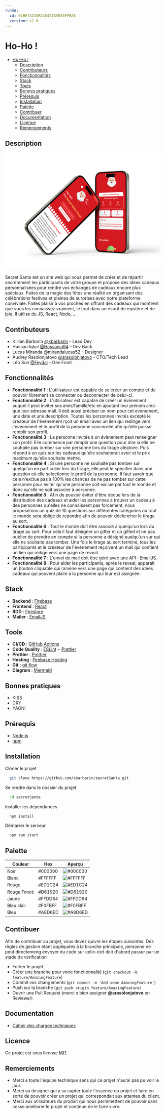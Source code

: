```yaml
---
runme:
  id: 01HH7AZ1KRA35421KVB85FFRAB
  version: v2.0
---
```


# Ho-Ho !

- [Ho-Ho !](#ho-ho-!)
   - [Description](#description)
   - [Contributeurs](#contributeurs)
   - [Fonctionnalités](#fonctionnalités)
   - [Stack](#stack)
   - [Tools](#tools)
   - [Bonnes pratiques](#bonnes-pratiques)
   - [Prérequis](#prérequis)
   - [Installation](#installation)
   - [Palette](#palette)
   - [Contribuer](#contribuer)
   - [Documentation](#documentation)
   - [Licence](#licence)
   - [Remerciements](#remerciements)

## Description

![Texte alternatif](./public/assets/MOCKUP.png)

Secret Santa est un site web qui vous permet de créer et de répartir secrètement les participants de votre groupe et propose des idées cadeaux personnalisées pour rendre vos échanges de cadeaux encore plus spéciaux. Faites de la magie des fêtes une réalité en organisant des célébrations festives et pleines de surprises avec notre plateforme conviviale. Faites plaisir à vos proches en offrant des cadeaux qui montrent que vous les connaissez vraiment, le tout dans un esprit de mystère et de joie. Il utilise du JS, React, Node, ...

## Contributeurs

- Killian Barbarin [@kbarbarin](https://www.github.com/kbarbarin) - Lead Dev
- Hassan Iqbal [@Hassaniq94](https://www.github.com/Hassaniq94) - Dev Back
- Lucas Miranda [@mirandalucas52](https://www.github.com/mirandalucas52) - Designer
- Audrey Rasolonjatovo [@arasolonjatovo](https://www.github.com/arasolonjatovo) - CTO/Tech Lead
- Léo Sun [@Feydai](https://www.github.com/Feydai) - Dev Front

## Fonctionnalités

- **Fonctionnalité 1** : L'utilisateur est capable de se créer un compte et de pouvoir librement se connecter ou deconnecter de celui-ci.
- **Fonctionnalité 2** : L'utilisateur est capable de créer un événement auquel il peut inviter ses amis/famille/etc en ajoutant leur prénom ainsi que leur adresse mail. Il doit aussi préciser un nom pour cet evenement, une date et une description. Toutes les personnes invités excépté le créateur de l'évènement rçoit un email avec un lien qui redirige vers l'evenement et le profil de la personne concernée afin qu'elle puisse remplir son profil.
- **Fonctionnalité 3** : La personne invitée à un évènement peut renseigner son profil. Elle commence par remplir une question pour dire si elle ne souhaite pas tomber sur une personne lors du tirage aléatoire. Puis répond à un quiz sur les cadeaux qu'elle souhaiterait avoir et le prix maximum qu'elle souhaite mettre.
- **Fonctionnalité 4** : Si une personne ne souhaite pas tomber sur quelqu'un en particulier lors du tirage, elle peut le spécifier dans une question où elle selectionne le profil de la personne. Il faut savoir que cela n'exclue pas à 100% les chances de ne pas tomber sur cette personne pour éviter qu'une personne soit exclue par tout le monde et donc qu'elle ne soit associer à personne.
- **Fonctionnalité 5** : Afin de pouvoir éviter d'être decue lors de la distribution des cadeaux et aider les personnes à trouver un cadeau à des personnes qu'elles ne connaissent pas forcement, nous proposerons un quiz de 10 questions sur différentes catégories où tout le monde sera obligé de repondre afin de pouvoir déclencher le tirage au sort.
- **Fonctionnalité 6** : Tout le monde doit être associé à quelqu'un lors du tirage au sort. Pour cela il faut désigner un gifter et un gifted et ne pas oublier de prendre en compte si la personne a désigné quelqu'un sur qui elle ne souhaite pas tomber. Une fois le tirage au sort terminé, tous les participants et le créateur de l'évènement reçoivent un mail qui contient un lien qui redige vers une page de reveal.
- **Fonctionnalité 7** : L'envoi de mail doit être géré avec une API : EmailJS.
- **Fonctionnalité 8** : Pour aider les participants, après le reveal, apparait un bouton cliquable qui ramène vers une page qui contient des idées cadeaux qui peuvent plaire à la personne qui leur est assignée.

## Stack

- __Backend__ : [Firebase](https://firebase.google.com/docs?gad_source=1&gclid=CjwKCAiAvdCrBhBREiwAX6-6UkbYsEHST7-r_Yl9NCtNi1q3dQLnCyY2lWpUArllexdYP_0f-9ECkhoCvKcQAvD_BwE&gclsrc=aw.ds&hl=fr)
- **Frontend** : [React](https://reactjs.org/)
- **BDD** : [Firestore](https://firebase.google.com/docs/firestore?hl=fr)
- **Mailer** : [EmailJS](https://www.emailjs.com/docs/)

## Tools

- **CI/CD** : [GitHub Actions](https://github.com/features/actions)
- **Code Quality** : [ESLint](https://eslint.org/) + [Prettier](https://prettier.io/)
- **Prettier** : [Prettier](https://prettier.io/)
- **Hosting** : [Firebase Hosting](https://firebase.google.com/docs/hosting?hl=fr)
- __Git__ : [git flow](https://danielkummer.github.io/git-flow-cheatsheet/index.fr_FR.html)
- **Diagram** : [Mermaid](https://mermaid-js.github.io/mermaid/#/)

## Bonnes pratiques

- KISS
- DRY
- YAGNI

## Prérequis

- [Node.js](https://nodejs.org/en/)
- [npm](https://www.npmjs.com/)

## Installation

Cloner le projet

```bash {"id":"01HH7AZ1KRA35421KVB09G5ZW7"}
  git clone https://github.com/kbarbarin/secretSanta.git
```

Se rendre dans le dossier du projet

```bash {"id":"01HH7AZ1KRA35421KVB1XD752V"}
  cd secretSanta
```

Installer les dépendances

```bash {"id":"01HH7AZ1KRA35421KVB3H2956D"}
  npm install
```

Démarrer le serveur

```bash {"id":"01HH7AZ1KRA35421KVB5P8MV59"}
  npm run start
```

## Palette

| Couleur             | Hex                                                                | Aperçu
| ----------------- | ------------------------------------------------------------------ | -------------------- |
| Noir | #000000 | ![#000000](https://via.placeholder.com/10/000000?text=+)|
| Blanc | #FFFFFF | ![#FFFFFF](https://via.placeholder.com/10/FFFFFF?text=+)|
| Rouge | #ED1C24 | ![#ED1C24](https://via.placeholder.com/10/ED1C24?text=+)|
| Rouge Foncé | #D61920 | ![#D61920](https://via.placeholder.com/10/D61920?text=+)|
| Jaune | #FFDD64 | ![#FFDD64](https://via.placeholder.com/10/FFDD64?text=+)|
| Bleu clair | #F0FBFF | ![#F0FBFF](https://via.placeholder.com/10/F0FBFF?text=+)|
| Bleu | #A8D6ED | ![#A8D6ED](https://via.placeholder.com/10/A8D6ED?text=+)|

## Contribuer

Afin de contribuer au projet, vous devez quivre les étapes suivantes. Des règles de gestion étant appliquées à la branche principale, personne ne peut directemeng envoyer du code sur celle-ciet doit d'abord passer par un stade de vérification

- Forker le projet
- Créer une branche pour votre fonctionnalité (`git checkout -b feature/AmazingFeature`)
- Commit vos changements (`git commit -m 'Add some AmazingFeature'`)
- Push sur la branche (`git push origin feature/AmazingFeature`)
- Ouvrir une Pull Request (merci e bien assigner **@arasolonjatovo** en Reviewer)

## Documentation

- [Cahier des charges techniques](./docs/cahier-des-charges-techniques.md)

## Licence

Ce projet est sous license [MIT](https://choosealicense.com/licenses/mit/)

## Remerciements

- Merci a toute l'équipe technique sans qui ce projet n'aurai pas pu voir le jour.
- Merci au designer qui a su capter toute l'essence du projet et faire en sorte de pouvoir créer un projet qui correspondait aux attentes du client.
- Merci aux utilisateurs du produit qui nous permmettent de pouvoir sans cesse améliorer le projet et continue de le faire vivre.

